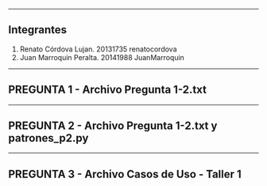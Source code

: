 ﻿-----------------------------------------------------------------------------------------------------------------------------------
Integrantes
-----------------------------------------------------------------------------------------------------------------------------------
1. Renato Córdova Lujan.		20131735		renatocordova
2. Juan Marroquin Peralta. 		20141988		JuanMarroquin

-----------------------------------------------------------------------------------------------------------------------------------
PREGUNTA 1   -       Archivo Pregunta 1-2.txt
-----------------------------------------------------------------------------------------------------------------------------------

-----------------------------------------------------------------------------------------------------------------------------------
PREGUNTA 2   -       Archivo Pregunta 1-2.txt y patrones_p2.py
-----------------------------------------------------------------------------------------------------------------------------------

-----------------------------------------------------------------------------------------------------------------------------------
PREGUNTA 3   -       Archivo Casos de Uso - Taller 1
-----------------------------------------------------------------------------------------------------------------------------------

